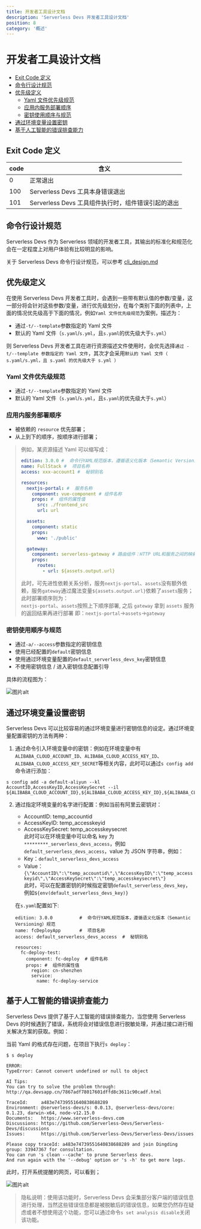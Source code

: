 ```yaml
---
title: 开发者工具设计文档
description: 'Serverless Devs 开发者工具设计文档'
position: 8
category: '概述'
---
```


# 开发者工具设计文档

- [Exit Code 定义](#exit-code-定义)
- [命令行设计规范](#命令行设计规范)
- [优先级定义](#优先级定义)
  - [Yaml 文件优先级规范](#yaml-文件优先级规范)
  - [应用内服务部署顺序](#应用内服务部署顺序)
  - [密钥使用顺序与规范](#密钥使用顺序与规范)
- [通过环境变量设置密钥](#通过环境变量设置密钥)
- [基于人工智能的错误排查能力](#基于人工智能的错误排查能力)

## Exit Code 定义

| code | 含义                                               |
| ---- | -------------------------------------------------- |
| 0    | 正常退出                                           |
| 100  | Serverless Devs 工具本身错误退出                   |
| 101  | Serverless Devs 工具组件执行时，组件错误引起的退出 |

## 命令行设计规范

Serverless Devs 作为 Serverless 领域的开发者工具，其输出的标准化和规范化会在一定程度上对用户体验有比较明显的影响。

关于 Serverless Devs 命令行设计规范，可以参考 [cli_design.md](./cli_design.md)

## 优先级定义

在使用 Serverless Devs 开发者工具时，会遇到一些带有默认值的参数/变量，这一部分将会针对这些参数/变量，进行优先级划分，在每个类别下面的列表中，上面的情况优先级高于下面的情况，例如`Yaml 文件优先级规范`为案例，描述为：

- 通过`-t/--template`参数指定的 Yaml 文件
- 默认的 Yaml 文件（`s.yaml`/`s.yml`，且`s.yaml`的优先级大于`s.yml`）

则 Serverless Devs 开发者工具在进行资源描述文件使用时，会优先选择`通过 -t/--template 参数指定的 Yaml 文件`，其次才会采用`默认的 Yaml 文件（ s.yaml/s.yml，且 s.yaml 的优先级大于 s.yml ）`

### Yaml 文件优先级规范

- 通过`-t/--template`参数指定的 Yaml 文件
- 默认的 Yaml 文件（`s.yaml`/`s.yml`，且`s.yaml`的优先级大于`s.yml`）

### 应用内服务部署顺序

- 被依赖的 `resource` 优先部署；
- 从上到下的顺序，按顺序进行部署；

> 例如，某资源描述 Yaml 可以缩写成：
>
> ```yaml
> edition: 3.0.0 #  命令行YAML规范版本，遵循语义化版本（Semantic Versioning）规范
> name: FullStack #  项目名称
> access: xxx-account1 #  秘钥别名
>
> resources:
>   nextjs-portal: #  服务名称
>     component: vue-component # 组件名称
>     props: #  组件的属性值
>       src: ./frontend_src
>       url: url
>
>   assets:
>     component: static
>     props:
>       www: './public'
>
>   gateway:
>     component: serverless-gateway # 路由组件：HTTP URL和服务之间的映射规则
>     props:
>       routes:
>         - url: ${assets.output.url}
> ```
>
> 此时，可先进性依赖关系分析，服务`nextjs-portal`、`assets`没有额外依赖，服务`gateway`通过魔法变量`${assets.output.url}`依赖了`assets`服务；此时部署顺序则为：  
> `nextjs-portal`、`assets`按照上下顺序部署, 之后 `gateway` 拿到 `assets` 服务的返回结果再进行部署
> 即：`nextjs-portal`->`assets`->`gateway`

### 密钥使用顺序与规范

- 通过`-a/--access`参数指定的密钥信息
- 使用已经配置的`default`密钥信息
- 使用通过环境变量配置的`default_serverless_devs_key`密钥信息
- 不使用密钥信息 / 进入密钥信息配置引导

具体的流程图为：

![图片alt](https://serverless-article-picture.oss-cn-hangzhou.aliyuncs.com/1635841483040_20211102082444588067.png)

## 通过环境变量设置密钥

Serverless Devs 可以比较容易的通过环境变量进行密钥信息的设定。通过环境变量配置密钥的方法有两种：

1. 通过命令引入环境变量中的密钥：例如在环境变量中有`ALIBABA_CLOUD_ACCOUNT_ID`、`ALIBABA_CLOUD_ACCESS_KEY_ID`、`ALIBABA_CLOUD_ACCESS_KEY_SECRET`等相关内容，此时可以通过`s config add`命令进行添加：

```shell script
s config add -a default-aliyun --kl AccountID,AccessKeyID,AccessKeySecret --il ${ALIBABA_CLOUD_ACCOUNT_ID},${ALIBABA_CLOUD_ACCESS_KEY_ID},${ALIBABA_CLOUD_ACCESS_KEY_SECRET}
```

2. 通过指定环境变量的名字进行配置：例如当前有阿里云密钥对：

   - AccountID: temp_accountid
   - AccessKeyID: temp_accesskeyid
   - AccessKeySecret: temp_accesskeysecret  
     此时可以在环境变量中可以命名 key 为`*********_serverless_devs_access`，例如`default_serverless_devs_access`，value 为 JSON 字符串，例如：
   - Key：`default_serverless_devs_access`
   - Value：`{\"AccountID\":\"temp_accountid\",\"AccessKeyID\":\"temp_accesskeyid\",\"AccessKeySecret\":\"temp_accesskeysecret\"}`  
     此时，可以在配置密钥的时候指定密钥`default_serverless_devs_key`，例如`${env(default_serverless_devs_key)}`

   在`s.yaml`配置如下:

   ```
   edition: 3.0.0          #  命令行YAML规范版本，遵循语义化版本（Semantic Versioning）规范
   name: fcDeployApp       #  项目名称
   access: default_serverless_devs_access  #  秘钥别名

   resources:
     fc-deploy-test:
       component: fc-deploy  # 组件名称
       props: #  组件的属性值
         region: cn-shenzhen
         service:
           name: fc-deploy-service
   ```

## 基于人工智能的错误排查能力

Serverless Devs 提供了基于人工智能的错误排查能力，当您使用 Serverless Devs 的时候遇到了错误，系统将会对错误信息进行脱敏处理，并通过接口进行相关解决方案的获取。例如：

当前 Yaml 的格式存在问题，在项目下执行`s deploy`：

```shell script
$ s deploy

ERROR:
TypeError: Cannot convert undefined or null to object

AI Tips:
You can try to solve the problem through: http://qa.devsapp.cn/7867adf78017601dffd8c3611c90cadf.html

TraceId:     a483e74739551640838688289
Environment: @serverless-devs/s: 0.0.13, @serverless-devs/core: 0.1.23, darwin-x64, node-v12.15.0
Documents:   https://www.serverless-devs.com
Discussions: https://github.com/Serverless-Devs/Serverless-Devs/discussions
Issues:      https://github.com/Serverless-Devs/Serverless-Devs/issues

Please copy traceId: a483e74739551640838688289 and join Dingding group: 33947367 for consultation.
You can run 's clean --cache' to prune Serverless devs.
And run again with the '--debug' option or 's -h' to get more logs.
```

此时，打开系统提醒的网页，可以看到；

![图片alt](https://serverless-article-picture.oss-cn-hangzhou.aliyuncs.com/1640838881038_20211230043441520071.png)

> 隐私说明：使用该功能时，Serverless Devs 会采集部分客户端的错误信息进行处理，当然这些错误信息都是被脱敏后的错误信息，如果您仍然存在疑虑或者不想使用这个功能，您可以通过命令`s set analysis disable`关闭该功能。